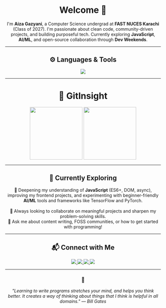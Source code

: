 <h1 align="center">Welcome 👋</h1>

<p align="center">
I'm <strong>Aiza Gazyani</strong>, a Computer Science undergrad at <strong>FAST NUCES Karachi</strong> (Class of 2027).  
I'm passionate about clean code, community-driven projects, and building purposeful tech.  
Currently exploring <strong>JavaScript</strong>, <strong>AI/ML</strong>, and open-source collaboration through <strong>Dev Weekends</strong>.
</p>

---

<h2 align="center">⚙️ Languages & Tools</h2>

<p align="center">
  <img src="https://skillicons.dev/icons?i=html,css,js,ts,react,nextjs,nodejs,tailwind,bootstrap,python,c,cpp,php,git,github,vscode,bash,linux,vercel,netlify,arduino,codepen,notion" />
</p>

---

<h1 align="center">🐼 GitInsight</h1>

<p align="center">
  <img height="170px" src="https://github-readme-stats.vercel.app/api?username=Aiza166&show_icons=true&theme=radical" />
  <img height="170px" src="https://github-readme-stats.vercel.app/api/top-langs/?username=Aiza166&layout=compact&theme=radical" />
</p>

---

<h2 align="center">🌱 Currently Exploring</h2>

<p align="center">
📌 Deepening my understanding of <strong>JavaScript</strong> (ES6+, DOM, async), improving my frontend projects,  
and experimenting with beginner-friendly <strong>AI/ML</strong> tools and frameworks like TensorFlow and PyTorch.  
<br><br>
🧠 Always looking to collaborate on meaningful projects and sharpen my problem-solving skills.  <br>
💬 Ask me about content writing, FOSS communities, or how to get started with programming!
</p>

---

<h2 align="center">📬 Connect with Me</h2>

<p align="center">
  <a href="https://www.linkedin.com/in/aiza-gazyani/" target="_blank">
    <img src="https://img.shields.io/badge/LinkedIn-0077B5?style=for-the-badge&logo=linkedin&logoColor=white" />
  </a>
  <a href="mailto:aizagazyani16@gmail.com">
    <img src="https://img.shields.io/badge/Gmail-D14836?style=for-the-badge&logo=gmail&logoColor=white" />
  </a>
  <a href="https://github.com/DevWeekends" target="_blank">
    <img src="https://img.shields.io/badge/Dev%20Weekends-00C9FF?style=for-the-badge&logo=github&logoColor=white" />
  </a>
  <a href="https://github.com/Aiza166/Aiza166/blob/main/Aiza%20Gazyani%20-%20Resume.pdf" target="_blank">
    <img src="https://img.shields.io/badge/View%20Resume-FFA500?style=for-the-badge&logo=google-drive&logoColor=white" />
  </a>
</p>

---

<h3 align="center">💭</h3>
<p align="center"><em>"Learning to write programs stretches your mind, and helps you think better. It creates a way of thinking about things that I think is helpful in all domains." — Bill Gates</em></p>
